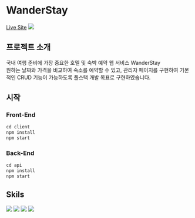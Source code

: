 # WanderStay
<a href="https://wanderstay.jisilver.shop/">Live Site</a>
<img src="https://github.com/ji-silver/WanderStay/assets/59919953/0d91c25d-3ddc-45d5-bbe3-0078c335668d">

## 프로젝트 소개
국내 여행 준비에 가장 중요한 호텔 및 숙박 예약 웹 서비스 WanderStay <br />
원하는 날짜와 가격을 비교하여 숙소를 예약할 수 있고, 관리자 페이지를 구현하여 기본적인 CRUD 기능이 가능하도록 풀스택 개발 목표로 구현하였습니다.

## 시작
### Front-End
```javascript
cd client
npm install
npm start
```
### Back-End
```javascript
cd api
npm install
npm start
```

## Skils
<span>
<img src="https://img.shields.io/badge/React-61DAFB?style=flat&logo=React&logoColor=white"/>
<img src="https://img.shields.io/badge/Sass-CC6699?style=flat&logo=Sass&logoColor=white"/>
<img src="https://img.shields.io/badge/Node.js-339933?style=flat&logo=Node.js&logoColor=white"/>
  <img src="https://img.shields.io/badge/MongoDB-47A248?style=flat&logo=MongoDB&logoColor=white"/>
</span>
